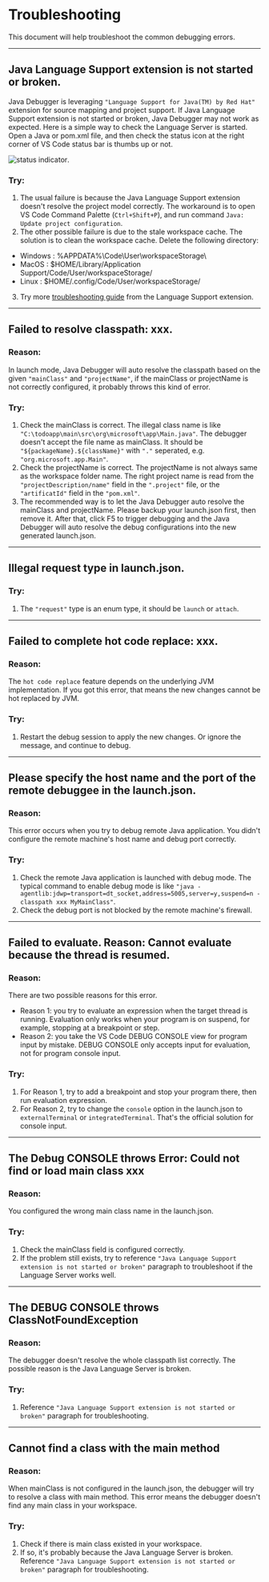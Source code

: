 # Troubleshooting

This document will help troubleshoot the common debugging errors.

---
## Java Language Support extension is not started or broken.
Java Debugger is leveraging `"Language Support for Java(TM) by Red Hat"` extension for source mapping and project support. If Java Language Support extension is not started or broken, Java Debugger may not work as expected. Here is a simple way to check the Language Server is started. Open a Java or pom.xml file, and then check the status icon at the right corner of VS Code status bar is thumbs up or not.

 ![ status indicator ](https://raw.githubusercontent.com/redhat-developer/vscode-java/master/images/statusMarker.png).

### Try:
1. The usual failure is because the Java Language Support extension doesn't resolve the project model correctly. The workaround is to open VS Code Command Palette (`Ctrl+Shift+P`), and run command `Java: Update project configuration`.
2. The other possible failure is due to the stale workspace cache. The solution is to clean the workspace cache. Delete the following directory:
- Windows : %APPDATA%\Code\User\workspaceStorage\
- MacOS : $HOME/Library/Application Support/Code/User/workspaceStorage/
- Linux : $HOME/.config/Code/User/workspaceStorage/
3. Try more [troubleshooting guide]((https://github.com/redhat-developer/vscode-java/wiki/Troubleshooting)) from the Language Support extension.

---
## Failed to resolve classpath: xxx.
### Reason:
In launch mode, Java Debugger will auto resolve the classpath based on the given `"mainClass"` and `"projectName"`, if the mainClass or projectName is not correctly configured, it probably throws this kind of error.

### Try:
1. Check the mainClass is correct. The illegal class name is like `"C:\todoapp\main\src\org\microsoft\app\Main.java"`. The debugger doesn't accept the file name as mainClass. It should be `"${packageName}.${className}"` with `"."` seperated, e.g. `"org.microsoft.app.Main"`.
2. Check the projectName is correct. The projectName is not always same as the workspace folder name. The right project name is read from the `"projectDescription/name"` field in the `".project"` file, or the `"artificatId"` field in the `"pom.xml"`.
3. The recommended way is to let the Java Debugger auto resolve the mainClass and projectName. Please backup your launch.json first, then remove it. After that, click F5 to trigger debugging and the Java Debugger will auto resolve the debug configurations into the new generated launch.json.

---
## Illegal request type in launch.json.
### Try:
1. The `"request"` type is an enum type, it should be `launch` or `attach`.

---
## Failed to complete hot code replace: xxx.
### Reason:
The `hot code replace` feature depends on the underlying JVM implementation. If you got this error, that means the new changes cannot be hot replaced by JVM.

### Try:
1. Restart the debug session to apply the new changes. Or ignore the message, and continue to debug.

---
## Please specify the host name and the port of the remote debuggee in the launch.json.
### Reason:
This error occurs when you try to debug remote Java application. You didn't configure the remote machine's host name and debug port correctly.

### Try:
1. Check the remote Java application is launched with debug mode. The typical command to enable debug mode is like `"java -agentlib:jdwp=transport=dt_socket,address=5005,server=y,suspend=n -classpath xxx MyMainClass"`.
2. Check the debug port is not blocked by the remote machine's firewall.

---
## Failed to evaluate. Reason: Cannot evaluate because the thread is resumed.
### Reason:
There are two possible reasons for this error. 
- Reason 1: you try to evaluate an expression when the target thread is running. Evaluation only works when your program is on suspend, for example, stopping at a breakpoint or step.
- Reason 2: you take the VS Code DEBUG CONSOLE view for program input by mistake. DEBUG CONSOLE only accepts input for evaluation, not for program console input.

### Try:
1. For Reason 1, try to add a breakpoint and stop your program there, then run evaluation expression.
2. For Reason 2, try to change the `console` option in the launch.json to `externalTerminal` or `integratedTerminal`. That's the official solution for console input.

---
## The Debug CONSOLE throws Error: Could not find or load main class xxx
### Reason:
You configured the wrong main class name in the launch.json.

### Try:
1. Check the mainClass field is configured correctly.
2. If the problem still exists, try to reference `"Java Language Support extension is not started or broken"` paragraph to troubleshoot if the Language Server works well.

---
## The DEBUG CONSOLE throws ClassNotFoundException
### Reason:
The debugger doesn't resolve the whole classpath list correctly. The possible reason is the Java Language Server is broken.

### Try:
1. Reference `"Java Language Support extension is not started or broken"` paragraph for troubleshooting.

---
## Cannot find a class with the main method
### Reason:
When mainClass is not configured in the launch.json, the debugger will try to resolve a class with main method. This error means the debugger doesn't find any main class in your workspace.

### Try:
1. Check if there is main class existed in your workspace.
2. If so, it's probably because the Java Language Server is broken. Reference `"Java Language Support extension is not started or broken"` paragraph for troubleshooting.
